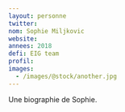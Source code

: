 ```yaml
---
layout: personne
twitter: 
nom: Sophie Miljkovic
website:
annees: 2018
defi: EIG team
profil: 
images:
  - /images/@stock/another.jpg
---
```


Une biographie de Sophie.
